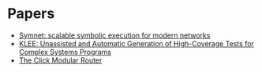 # Papers

* [Symnet: scalable symbolic execution for modern networks](jhttps://arxiv.org/pdf/1604.02847.pdf)
* [KLEE: Unassisted and Automatic Generation of High-Coverage Tests for Complex Systems Programs](http://static.usenix.org/legacy/events/osdi08/tech/full_papers/cadar/cadar_html/paper.html)
* [The Click Modular Router](https://pdos.csail.mit.edu/papers/click:tocs00/paper.pdf)
